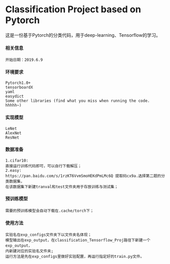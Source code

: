 # Classification Project based on Pytorch
这是一份基于Pytorch的分类代码，用于deep-learning、Tensorflow的学习。
#### 相关信息
    开始日期：2019.6.9
#### 环境要求
    Pytorch1.0+
    tensorboardX
    yaml
    easydict
    Some other libraries (find what you miss when running the code. hhhhh~)
#### 实现模型
    LeNet
    AlexNet
    ResNet
#### 数据准备
    1.cifar10:
    直接运行训练代码即可，可以自行下载解压；
    2.easy:
    https://pan.baidu.com/s/1rzKT6VvmSmoHEKdPmLMc6Q 提取码cx9a.选择第二题的分类数据集，
    在该数据集下新建tranval和test文件夹用于存放训练与测试集；
#### 预训练模型
    需要的预训练模型会自动下载在.cache/torch下；
#### 使用方法
    实验名在exp_configs文件夹下以文件夹名体现；
    模型输出在exp_output，在classification_Tensorflow_Proj路径下新建一个exp_output，
    内新建对应的实验名文件夹;
    运行方法是先在exp_configs里做好实验配置，再运行指定好的train.py文件。